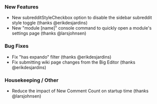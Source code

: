 
### New Features

- New subredditStyleCheckbox option to disable the sidebar subreddit style toggle (thanks @erikdesjardins)
- New "module [name]" console command to quickly open a module's settings page (thanks @larsjohnsen)

### Bug Fixes

- Fix "has expando" filter (thanks @erikdesjardins)
- Fix submitting wiki page changes from the Big Editor (thanks @erikdesjardins)

### Housekeeping / Other

- Reduce the impact of New Comment Count on startup time (thanks @larsjohnsen)
